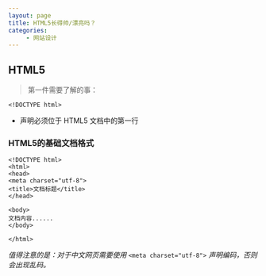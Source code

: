 ```yaml
---
layout: page
title: HTML5长得帅/漂亮吗？
categories:
     - 网站设计
---
```


## HTML5
> 第一件需要了解的事：

    <!DOCTYPE html>

* 声明必须位于 HTML5 文档中的第一行
 
### HTML5的基础文档格式

    <!DOCTYPE html>
    <html>
    <head>
    <meta charset="utf-8">
    <title>文档标题</title>
    </head>
     
    <body>
    文档内容......
    </body>
     
    </html>
    
*值得注意的是：对于中文网页需要使用* `<meta charset="utf-8">` *声明编码，否则会出现乱码。* 